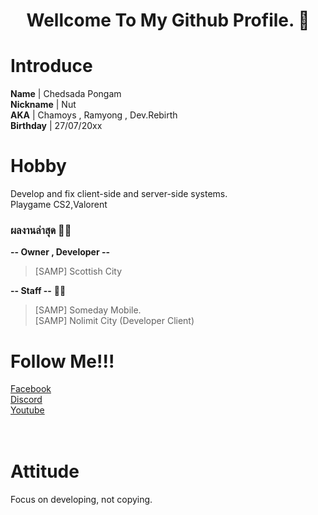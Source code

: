 # <h1 align="center">Wellcome To My Github Profile. 👋
# Introduce
**Name** | Chedsada Pongam<br>
**Nickname** | Nut<br>
**AKA** | Chamoys , Ramyong , Dev.Rebirth<br>
**Birthday** | 27/07/20xx

# **Hobby**
Develop and fix client-side and server-side systems.<br>
Playgame CS2,Valorent

### ผลงานล่าสุด 🌸🌸<br>
**-- Owner , Developer --** 
> [SAMP] Scottish City<br>

**-- Staff --** 🌸🌸
> [SAMP] Someday Mobile.<br>
> [SAMP] Nolimit City (Developer Client)

# Follow Me!!!
[Facebook](https://www.facebook.com/phtgrapher.official)<br>
[Discord](https://discord.gg/vvGmKQYNS2)<br>
[Youtube](https://www.youtube.com/channel/UCYCddxi1qNIKON2a8Gi07-A)<br>
<br>
<br>
# Attitude
Focus on developing, not copying.



<!--
**ChamoyZ/ChamoyZ** is a ✨ _special_ ✨ repository because its `README.md` (this file) appears on your GitHub profile.

Here are some ideas to get you started:

- 🔭 I’m currently working on ...
- 🌱 I’m currently learning ...
- 👯 I’m looking to collaborate on ...
- 🤔 I’m looking for help with ...
- 💬 Ask me about ...
- 📫 How to reach me: ...
- 😄 Pronouns: ...
- ⚡ Fun fact: ...
-->
